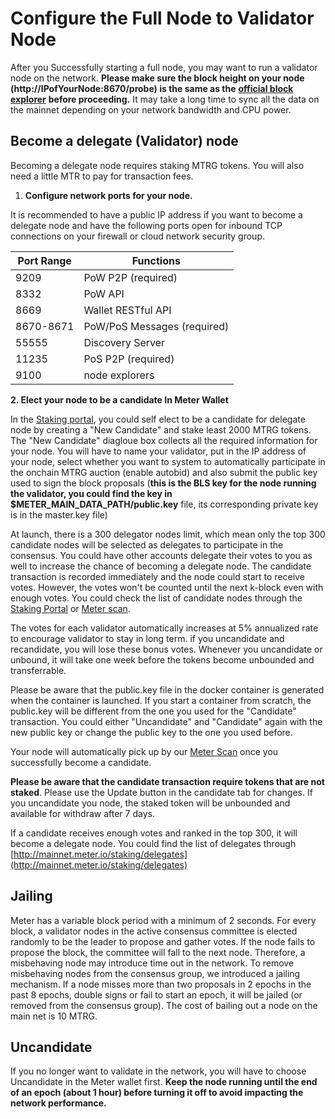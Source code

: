 # Configure the Full Node to Validator Node

After you Successfully starting a full node, you may want to run a validator node on the network.  **Please make sure the block height on your node (http://IPofYourNode:8670/probe) is the same as the** [**official block explorer**](https://scan.meter.io) **before proceeding.**  It may take a long time to sync all the data on the mainnet depending on your network bandwidth and CPU power.

## Become a delegate (Validator) node

Becoming a delegate node requires staking MTRG tokens. You will also need a little MTR to pay for transaction fees.

1. **Configure network ports for your node.**&#x20;

It is recommended to have a public IP address if you want to become a delegate node and have the following ports open for inbound TCP connections on your firewall or cloud network security group.

| Port Range | Functions                   |
| ---------- | --------------------------- |
| 9209       | PoW P2P (required)          |
| 8332       | PoW API                     |
| 8669       | Wallet RESTful API          |
| 8670-8671  | PoW/PoS Messages (required) |
| 55555      | Discovery Server            |
| 11235      | PoS P2P (required)          |
| 9100       | node explorers              |

&#x20; **2. Elect your node to be a candidate In Meter Wallet**

In the [Staking portal](https://staking.meter.io), you could self elect to be a candidate for delegate node by creating a "New Candidate" and stake least 2000 MTRG tokens.  The "New Candidate" diagloue box collects all the required information for your node. You will have to name your validator, put in the IP address of your node, select whether you want to system to automatically participate in the onchain MTRG auction (enable autobid) and also submit the public key used to sign the block proposals (**this is the BLS key for the node running the validator, you could find the key in $METER\_MAIN\_DATA\_PATH/public.key** file, its corresponding private key is in the master.key file)&#x20;

At launch, there is a 300 delegator nodes limit, which mean only the top 300 candidate nodes will be selected as delegates to participate in the consensus.  You could have other accounts delegate their votes to you as well to increase the chance of becoming a delegate node. The candidate transaction is recorded immediately and the node could start to receive votes. However, the votes won't be counted until the next k-block even with enough votes. You could check the list of candidate nodes through the [Staking Portal](https://staking.meter.io) or [Meter scan](https://scan.meter.io).

The votes for each validator automatically increases at 5% annualized rate to encourage validator to stay in long term. if you uncandidate and recandidate, you will lose these bonus votes. Whenever you uncandidate or unbound, it will take one week before the tokens become unbounded and transferrable.

Please be aware that the public.key file in the docker container is generated when the container is launched. If you start a container from scratch, the public.key will be different from the one you used for the "Candidate" transaction. You could either "Uncandidate" and "Candidate" again with the new public key or change the public key to the one you used before.

Your node will automatically pick up by our [Meter Scan](https://scan.meter.io) once you successfully become a candidate.

**Please be aware that the candidate transaction require tokens that are not staked**. Please use the Update button in the candidate tab for changes.  If you uncandidate you node, the staked token will be unbounded and available for withdraw after 7 days.

If a candidate receives enough votes and ranked in the top 300, it will become a delegate node. You could find the list of delegates through [http://mainnet.meter.io/staking/delegates](http://mainnet.meter.io/staking/delegates)

## Jailing

Meter has a variable block period with a minimum of 2 seconds.  For every block, a validator nodes in the active consensus committee is elected randomly to be the leader to propose and gather votes.  If the node fails to propose the block, the committee will fall to the next node.  Therefore, a misbehaving node may introduce time out in the network.  To remove misbehaving nodes from the consensus group, we introduced a jailing mechanism.  If a node misses more than two proposals in 2 epochs in the past 8 epochs, double signs or fail to start an epoch, it will be jailed (or removed from the consensus group).  The cost of bailing out a node on the main net is 10 MTRG.

## Uncandidate

If you no longer want to validate in the network, you will have to choose Uncandidate in the Meter wallet first.  **Keep the node running until the end of an epoch (about 1 hour) before turning it off to avoid impacting the network performance.**

